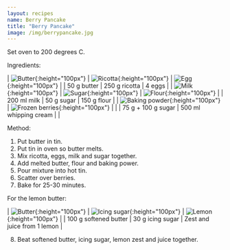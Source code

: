 ```yaml
---
layout: recipes
name: Berry Pancake
title: "Berry Pancake"
image: /img/berrypancake.jpg
---
```


Set oven to 200 degrees C.

Ingredients:

| ![Butter](/img/butter.jpg){:height="100px"} | ![Ricotta](/img/ricotta.png){:height="100px"} | ![Egg](/img/egg.jpg){:height="100px"} |
| 50 g butter | 250 g ricotta | 4 eggs |
| ![Milk](/img/milk.jpg){:height="100px"} | ![Sugar](/img/sugar.jpg){:height="100px"} | ![Flour](/img/flour.jpg){:height="100px"} |
| 200 ml milk | 50 g sugar | 150 g flour |
| ![Baking powder](/img/bakingpowder.jpg){:height="100px"} | ![Frozen berries](/img/frozenberries.jpg){:height="100px"} |   |
| 75 g + 100 g sugar | 500 ml whipping cream |   |

Method:
1. Put butter in tin.
2. Put tin in oven so butter melts.
3. Mix ricotta, eggs, milk and sugar together.
4. Add melted butter, flour and baking power.
5. Pour mixture into hot tin.
6. Scatter over berries.
7. Bake for 25-30 minutes.

For the lemon butter:

| ![Butter](/img/butter.jpg){:height="100px"} | ![Icing sugar](/img/icingsugar.jpg){:height="100px"} | ![Lemon](/img/lemon.jpg){:height="100px"} |
| 100 g softened butter | 30 g icing sugar | Zest and juice from 1 lemon |

8. Beat softened butter, icing sugar, lemon zest and juice together.
